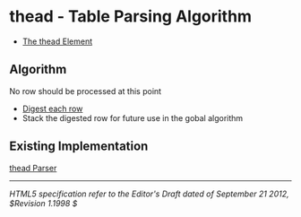 thead - Table Parsing Algorithm
=======================

* [The thead Element](http://dev.w3.org/html5/spec/the-thead-element.html)

## Algorithm

No row should be processed at this point

* [Digest each row](https://github.com/duboisp/Table-Usability-Concept/blob/master/Algorithm//row.md)
* Stack the digested row for future use in the gobal algorithm

## Existing Implementation

[thead Parser](https://github.com/duboisp/Table-Usability-Concept/blob/master/Polyfill/parser.table.js#L1685)

-----
_HTML5 specification refer to the Editor's Draft dated of September 21 2012, $Revision 1.1998 $_
